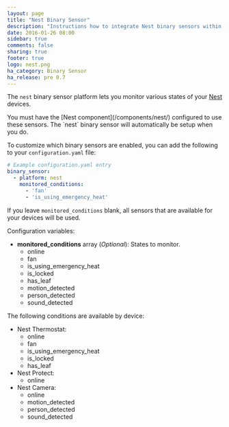 ```yaml
---
layout: page
title: "Nest Binary Sensor"
description: "Instructions how to integrate Nest binary sensors within Home Assistant."
date: 2016-01-26 08:00
sidebar: true
comments: false
sharing: true
footer: true
logo: nest.png
ha_category: Binary Sensor
ha_release: pre 0.7
---
```



The `nest` binary sensor platform lets you monitor various states of your [Nest](https://nest.com) devices.

<p class='note'>
You must have the [Nest component](/components/nest/) configured to use these sensors.  The `nest` binary sensor will automatically be setup when you do.
</p>

To customize which binary sensors are enabled, you can add the following to your `configuration.yaml` file:

```yaml
# Example configuration.yaml entry
binary_sensor:
  - platform: nest
    monitored_conditions:
      - 'fan'
      - 'is_using_emergency_heat'
```

If you leave `monitored_conditions` blank, all sensors that are available for your devices will be used.

Configuration variables:

- **monitored_conditions** array (*Optional*): States to monitor.
  - online
  - fan
  - is\_using\_emergency\_heat
  - is\_locked
  - has\_leaf
  - motion\_detected
  - person\_detected
  - sound\_detected

The following conditions are available by device:

- Nest Thermostat:
  - online
  - fan
  - is\_using\_emergency\_heat
  - is\_locked
  - has\_leaf
- Nest Protect:
  - online
- Nest Camera:
  - online
  - motion\_detected
  - person\_detected
  - sound\_detected
